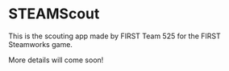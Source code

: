 # STEAMScout

This is the scouting app made by FIRST Team 525 for the FIRST Steamworks game. 

More details will come soon!

